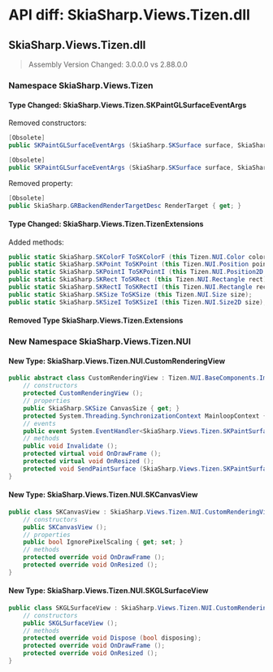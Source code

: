 # API diff: SkiaSharp.Views.Tizen.dll

## SkiaSharp.Views.Tizen.dll

> Assembly Version Changed: 3.0.0.0 vs 2.88.0.0

### Namespace SkiaSharp.Views.Tizen

#### Type Changed: SkiaSharp.Views.Tizen.SKPaintGLSurfaceEventArgs

Removed constructors:

```csharp
[Obsolete]
public SKPaintGLSurfaceEventArgs (SkiaSharp.SKSurface surface, SkiaSharp.GRBackendRenderTargetDesc renderTarget);

[Obsolete]
public SKPaintGLSurfaceEventArgs (SkiaSharp.SKSurface surface, SkiaSharp.GRBackendRenderTarget renderTarget, SkiaSharp.GRSurfaceOrigin origin, SkiaSharp.SKColorType colorType, SkiaSharp.GRGlFramebufferInfo glInfo);
```

Removed property:

```csharp
[Obsolete]
public SkiaSharp.GRBackendRenderTargetDesc RenderTarget { get; }
```


#### Type Changed: SkiaSharp.Views.Tizen.TizenExtensions

Added methods:

```csharp
public static SkiaSharp.SKColorF ToSKColorF (this Tizen.NUI.Color color);
public static SkiaSharp.SKPoint ToSKPoint (this Tizen.NUI.Position point);
public static SkiaSharp.SKPointI ToSKPointI (this Tizen.NUI.Position2D point);
public static SkiaSharp.SKRect ToSKRect (this Tizen.NUI.Rectangle rect);
public static SkiaSharp.SKRectI ToSKRectI (this Tizen.NUI.Rectangle rect);
public static SkiaSharp.SKSize ToSKSize (this Tizen.NUI.Size size);
public static SkiaSharp.SKSizeI ToSKSizeI (this Tizen.NUI.Size2D size);
```


#### Removed Type SkiaSharp.Views.Tizen.Extensions

### New Namespace SkiaSharp.Views.Tizen.NUI

#### New Type: SkiaSharp.Views.Tizen.NUI.CustomRenderingView

```csharp
public abstract class CustomRenderingView : Tizen.NUI.BaseComponents.ImageView, System.ComponentModel.INotifyPropertyChanged, System.IDisposable, Tizen.NUI.Binding.IResourcesProvider, Tizen.NUI.Binding.Internals.IDynamicResourceHandler, Tizen.NUI.Binding.Internals.INameScope {
	// constructors
	protected CustomRenderingView ();
	// properties
	public SkiaSharp.SKSize CanvasSize { get; }
	protected System.Threading.SynchronizationContext MainloopContext { get; }
	// events
	public event System.EventHandler<SkiaSharp.Views.Tizen.SKPaintSurfaceEventArgs> PaintSurface;
	// methods
	public void Invalidate ();
	protected virtual void OnDrawFrame ();
	protected virtual void OnResized ();
	protected void SendPaintSurface (SkiaSharp.Views.Tizen.SKPaintSurfaceEventArgs e);
}
```

#### New Type: SkiaSharp.Views.Tizen.NUI.SKCanvasView

```csharp
public class SKCanvasView : SkiaSharp.Views.Tizen.NUI.CustomRenderingView, System.ComponentModel.INotifyPropertyChanged, System.IDisposable, Tizen.NUI.Binding.IResourcesProvider, Tizen.NUI.Binding.Internals.IDynamicResourceHandler, Tizen.NUI.Binding.Internals.INameScope {
	// constructors
	public SKCanvasView ();
	// properties
	public bool IgnorePixelScaling { get; set; }
	// methods
	protected override void OnDrawFrame ();
	protected override void OnResized ();
}
```

#### New Type: SkiaSharp.Views.Tizen.NUI.SKGLSurfaceView

```csharp
public class SKGLSurfaceView : SkiaSharp.Views.Tizen.NUI.CustomRenderingView, System.ComponentModel.INotifyPropertyChanged, System.IDisposable, Tizen.NUI.Binding.IResourcesProvider, Tizen.NUI.Binding.Internals.IDynamicResourceHandler, Tizen.NUI.Binding.Internals.INameScope {
	// constructors
	public SKGLSurfaceView ();
	// methods
	protected override void Dispose (bool disposing);
	protected override void OnDrawFrame ();
	protected override void OnResized ();
}
```

